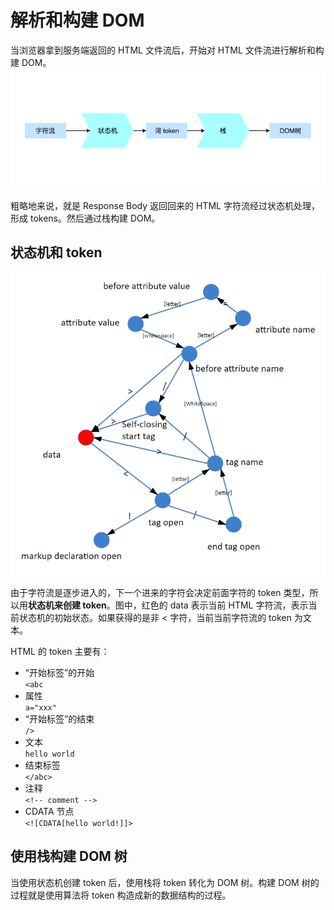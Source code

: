 # 解析和构建 DOM

当浏览器拿到服务端返回的 HTML 文件流后，开始对 HTML 文件流进行解析和构建 DOM。
![parse](./images/parse.png)

粗略地来说，就是 Response Body 返回回来的 HTML 字符流经过状态机处理，形成 tokens。然后通过栈构建 DOM。

## 状态机和 token

![state-machine](./images/state-machine.png)

由于字符流是逐步进入的，下一个进来的字符会决定前面字符的 token 类型，所以用**状态机来创建 token**。图中，红色的 data 表示当前 HTML 字符流，表示当前状态机的初始状态。如果获得的是非 < 字符，当前当前字符流的 token 为文本。

HTML 的 token 主要有：

- “开始标签”的开始  
  `<abc`
- 属性  
  `a="xxx"`
- “开始标签”的结束  
  `/>`
- 文本  
  `hello world`
- 结束标签  
  `</abc>`
- 注释  
  `<!-- comment -->`
- CDATA 节点  
  `<![CDATA[hello world!]]>`

## 使用栈构建 DOM 树

当使用状态机创建 token 后，使用栈将 token 转化为 DOM 树。构建 DOM 树的过程就是使用算法将 token 构造成新的数据结构的过程。
